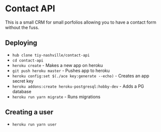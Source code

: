 # Contact API

This is a small CRM for small porfolios allowing you to have a contact form without the fuss.

## Deploying

* `hub clone tiy-nashville/contact-api`
* `cd contact-api`
* `heroku create` - Makes a new app on heroku
* `git push heroku master` - Pushes app to heroku
* `heroku config:set $(./ace key:generate --echo)` - Creates an app secret key
* `heroku addons:create heroku-postgresql:hobby-dev` - Adds a PG database
* `heroku run yarn migrate` - Runs migrations

## Creating a user

* `heroku run yarn user`
